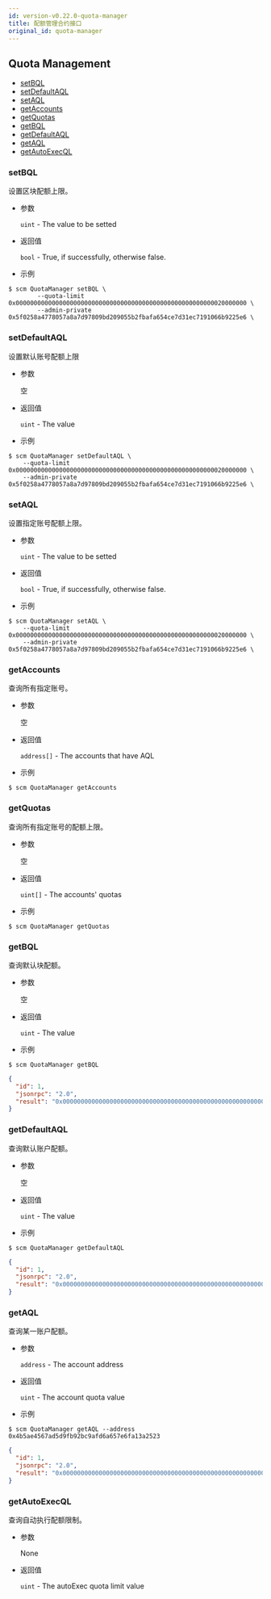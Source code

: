 ```yaml
---
id: version-v0.22.0-quota-manager
title: 配额管理合约接口
original_id: quota-manager
---
```


<h2 class="hover-list">Quota Management</h2>

* [setBQL](#setBQL)
* [setDefaultAQL](#setDefaultAQL)
* [setAQL](#setAQL)
* [getAccounts](#getAccounts)
* [getQuotas](#getQuotas)
* [getBQL](#getBQL)
* [getDefaultAQL](#getDefaultAQL)
* [getAQL](#getAQL)
* [getAutoExecQL](#getAutoExecQL)

### setBQL

设置区块配额上限。

* 参数

    `uint` - The value to be setted

* 返回值

    `bool` - True, if successfully, otherwise false.

* 示例

```shell
$ scm QuotaManager setBQL \
        --quota-limit 0x0000000000000000000000000000000000000000000000000000000020000000 \
        --admin-private 0x5f0258a4778057a8a7d97809bd209055b2fbafa654ce7d31ec7191066b9225e6 \
```

### setDefaultAQL

设置默认账号配额上限

* 参数

    空

* 返回值

    `uint` - The value

* 示例

```shell
$ scm QuotaManager setDefaultAQL \
    --quota-limit 0x0000000000000000000000000000000000000000000000000000000020000000 \
    --admin-private 0x5f0258a4778057a8a7d97809bd209055b2fbafa654ce7d31ec7191066b9225e6 \
```

### setAQL

设置指定账号配额上限。

* 参数

    `uint` - The value to be setted

* 返回值

    `bool` - True, if successfully, otherwise false.

* 示例

```shell
$ scm QuotaManager setAQL \
    --quota-limit 0x0000000000000000000000000000000000000000000000000000000020000000 \
    --admin-private 0x5f0258a4778057a8a7d97809bd209055b2fbafa654ce7d31ec7191066b9225e6 \
```

### getAccounts

查询所有指定账号。

* 参数

    空

* 返回值

    `address[]` - The accounts that have AQL

* 示例

```shell
$ scm QuotaManager getAccounts
```

### getQuotas

查询所有指定账号的配额上限。

* 参数

    空

* 返回值

    `uint[]` - The accounts' quotas

* 示例

```shell
$ scm QuotaManager getQuotas
```

### getBQL

查询默认块配额。

* 参数

    空

* 返回值

    `uint` - The value

* 示例

```shell
$ scm QuotaManager getBQL
```

```json
{
  "id": 1,
  "jsonrpc": "2.0",
  "result": "0x0000000000000000000000000000000000000000000000000000000040000000"
}
```

### getDefaultAQL

查询默认账户配额。

* 参数

    空

* 返回值

    `uint` - The value

* 示例

```shell
$ scm QuotaManager getDefaultAQL
```

```json
{
  "id": 1,
  "jsonrpc": "2.0",
  "result": "0x0000000000000000000000000000000000000000000000000000000010000000"
}
```

### getAQL

查询某一账户配额。

* 参数

    `address` - The account address

* 返回值

    `uint` - The account quota value

* 示例

```shell
$ scm QuotaManager getAQL --address 0x4b5ae4567ad5d9fb92bc9afd6a657e6fa13a2523
```

```json
{
  "id": 1,
  "jsonrpc": "2.0",
  "result": "0x0000000000000000000000000000000000000000000000000000000040000000"
}
```

### getAutoExecQL

查询自动执行配额限制。

* 参数

    None

* 返回值

    `uint` - The autoExec quota limit value
